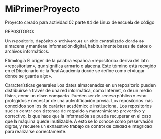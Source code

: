 # MiPrimerProyecto
Proyecto creado para actividad 02 parte 04 de Linux de escuela de código 

REPOSITORIO: 

Un repositorio, depósito o archivero,es un sitio centralizado donde se almacena y mantiene información digital, habitualmente bases de datos o archivos informáticos.

Etimología
El origen de la palabra española «repositorio» deriva del latín «repositorium», que significa armario o alacena. Este término está recogido en el Diccionario de la Real Academia donde se define como el «lugar donde se guarda algo».

Características generales
Los datos almacenados en un repositorio pueden distribuirse a través de una red informática, como Internet, o de un medio físico, como un disco compacto. Pueden ser de acceso público o estar protegidos y necesitar de una autentificación previa. Los repositorios más conocidos son los de carácter académico e institucional. Los repositorios suelen contar con sistemas de respaldo y mantenimiento preventivo y correctivo, lo que hace que la información se pueda recuperar en el caso que la máquina quede inutilizable. A esto se lo conoce como preservación digital, y requiere un exhaustivo trabajo de control de calidad e integridad para realizarse correctamente.
